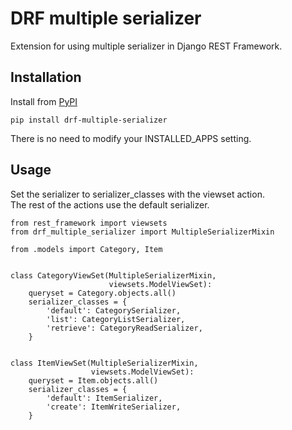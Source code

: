# DRF multiple serializer

Extension for using multiple serializer in Django REST Framework.


## Installation

Install from [PyPI](https://pypi.org/project/drf-multiple-serializer/)

```
pip install drf-multiple-serializer
```

There is no need to modify your INSTALLED_APPS setting.


## Usage

Set the serializer to serializer_classes with the viewset action.  
The rest of the actions use the default serializer.

```
from rest_framework import viewsets
from drf_multiple_serializer import MultipleSerializerMixin

from .models import Category, Item


class CategoryViewSet(MultipleSerializerMixin,
                      viewsets.ModelViewSet):
    queryset = Category.objects.all()
    serializer_classes = {
        'default': CategorySerializer,
        'list': CategoryListSerializer,
        'retrieve': CategoryReadSerializer,
    }


class ItemViewSet(MultipleSerializerMixin,
                  viewsets.ModelViewSet):
    queryset = Item.objects.all()
    serializer_classes = {
        'default': ItemSerializer,
        'create': ItemWriteSerializer,
    }
```
